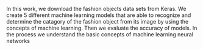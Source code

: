  In this work, we download the fashion objects data sets from Keras. We create 5 different machine learning models that are able to recognize and determine the catagory of the fashion object from its image by using the concepts of machine learning. Then we evaluate the accuracy of models. In the process we understand the basic concepts of machine learning neural networks

